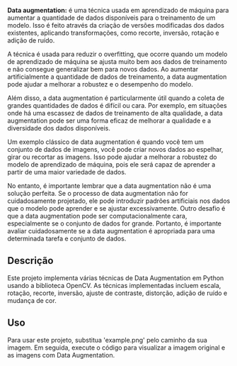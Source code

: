 **Data augmentation:** é uma técnica usada em aprendizado de máquina para aumentar a quantidade de dados disponíveis para o treinamento de um modelo. Isso é feito através da criação de versões modificadas dos dados existentes, aplicando transformações, como recorte, inversão, rotação e adição de ruído.

A técnica é usada para reduzir o overfitting, que ocorre quando um modelo de aprendizado de máquina se ajusta muito bem aos dados de treinamento e não consegue generalizar bem para novos dados. Ao aumentar artificialmente a quantidade de dados de treinamento, a data augmentation pode ajudar a melhorar a robustez e o desempenho do modelo.

Além disso, a data augmentation é particularmente útil quando a coleta de grandes quantidades de dados é difícil ou cara. Por exemplo, em situações onde há uma escassez de dados de treinamento de alta qualidade, a data augmentation pode ser uma forma eficaz de melhorar a qualidade e a diversidade dos dados disponíveis.

Um exemplo clássico de data augmentation é quando você tem um conjunto de dados de imagens, você pode criar novos dados ao espelhar, girar ou recortar as imagens. Isso pode ajudar a melhorar a robustez do modelo de aprendizado de máquina, pois ele será capaz de aprender a partir de uma maior variedade de dados.

No entanto, é importante lembrar que a data augmentation não é uma solução perfeita. Se o processo de data augmentation não for cuidadosamente projetado, ele pode introduzir padrões artificiais nos dados que o modelo pode aprender e se ajustar excessivamente. Outro desafio é que a data augmentation pode ser computacionalmente cara, especialmente se o conjunto de dados for grande. Portanto, é importante avaliar cuidadosamente se a data augmentation é apropriada para uma determinada tarefa e conjunto de dados.

## Descrição
Este projeto implementa várias técnicas de Data Augmentation em Python usando a biblioteca OpenCV. As técnicas implementadas incluem escala, rotação, recorte, inversão, ajuste de contraste, distorção, adição de ruído e mudança de cor.

## Uso
Para usar este projeto, substitua 'example.png' pelo caminho da sua imagem. Em seguida, execute o código para visualizar a imagem original e as imagens com Data Augmentation.

